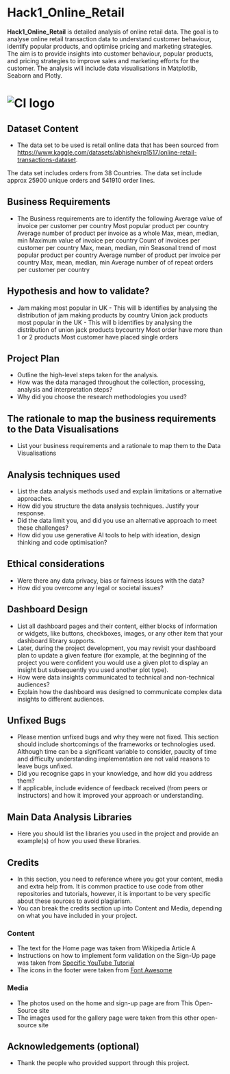 # Hack1_Online_Retail

**Hack1_Online_Retail** is detailed analysis of online retail data.  The goal is to analyse online retail transaction data to understand customer behaviour, identify popular products, and optimise pricing and marketing strategies. The aim is to provide insights into customer behaviour, popular products, and pricing strategies to improve sales and marketing efforts for the customer.  The analysis will include data visualisations in Matplotlib, Seaborn and Plotly. 

# ![CI logo](https://codeinstitute.s3.amazonaws.com/fullstack/ci_logo_small.png)


## Dataset Content
* The data set to be used is retail online data that has been sourced from  https://www.kaggle.com/datasets/abhishekrp1517/online-retail-transactions-dataset.

The data set includes orders from 38 Countries.
The data set include approx 25900 unique orders and 541910 order lines.


## Business Requirements
* The Business requirements are to identify the following 
Average value of invoice per customer per country
Most popular product per country
Average number of product per invoice as a whole
     Max, mean, median, min
Maximum value of invoice per country
Count of invoices per customer per country
     Max, mean, median, min
Seasonal trend of most popular product per country
Average number of product per invoice per country
     Max, mean, median, min
Average number of of repeat orders per customer per country



## Hypothesis and how to validate?
* Jam making most popular in UK    -  This will b identifies by analysing the distribution of jam making products by country
Union jack products most popular in the UK -  This will b identifies by analysing the distribution of union jack products bycountry
Most order have  more than 1 or 2 products
Most customer have placed single orders


## Project Plan
* Outline the high-level steps taken for the analysis.
* How was the data managed throughout the collection, processing, analysis and interpretation steps?
* Why did you choose the research methodologies you used?

## The rationale to map the business requirements to the Data Visualisations
* List your business requirements and a rationale to map them to the Data Visualisations

## Analysis techniques used
* List the data analysis methods used and explain limitations or alternative approaches.
* How did you structure the data analysis techniques. Justify your response.
* Did the data limit you, and did you use an alternative approach to meet these challenges?
* How did you use generative AI tools to help with ideation, design thinking and code optimisation?

## Ethical considerations
* Were there any data privacy, bias or fairness issues with the data?
* How did you overcome any legal or societal issues?

## Dashboard Design
* List all dashboard pages and their content, either blocks of information or widgets, like buttons, checkboxes, images, or any other item that your dashboard library supports.
* Later, during the project development, you may revisit your dashboard plan to update a given feature (for example, at the beginning of the project you were confident you would use a given plot to display an insight but subsequently you used another plot type).
* How were data insights communicated to technical and non-technical audiences?
* Explain how the dashboard was designed to communicate complex data insights to different audiences. 

## Unfixed Bugs
* Please mention unfixed bugs and why they were not fixed. This section should include shortcomings of the frameworks or technologies used. Although time can be a significant variable to consider, paucity of time and difficulty understanding implementation are not valid reasons to leave bugs unfixed.
* Did you recognise gaps in your knowledge, and how did you address them?
* If applicable, include evidence of feedback received (from peers or instructors) and how it improved your approach or understanding.


## Main Data Analysis Libraries
* Here you should list the libraries you used in the project and provide an example(s) of how you used these libraries.


## Credits 

* In this section, you need to reference where you got your content, media and extra help from. It is common practice to use code from other repositories and tutorials, however, it is important to be very specific about these sources to avoid plagiarism. 
* You can break the credits section up into Content and Media, depending on what you have included in your project. 

### Content 

- The text for the Home page was taken from Wikipedia Article A
- Instructions on how to implement form validation on the Sign-Up page was taken from [Specific YouTube Tutorial](https://www.youtube.com/)
- The icons in the footer were taken from [Font Awesome](https://fontawesome.com/)

### Media

- The photos used on the home and sign-up page are from This Open-Source site
- The images used for the gallery page were taken from this other open-source site



## Acknowledgements (optional)
* Thank the people who provided support through this project.